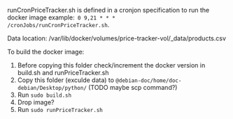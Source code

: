 runCronPriceTracker.sh is defined in a cronjon specification to run the docker image example:<code> 0 9,21 * * *  /cronJobs/runCronPriceTracker.sh</code>.

Data location:
/var/lib/docker/volumes/price-tracker-vol/_data/products.csv

To build the docker image:
1. Before copying this folder check/increment the docker version in build.sh and runPriceTracker.sh 
1. Copy this folder (exculde data) to `@debian-doc/home/doc-debian/Desktop/python/`
(TODO maybe scp command?)
1. Run `sudo build.sh`
1. Drop image?
1. Run `sudo runPriceTracker.sh`
